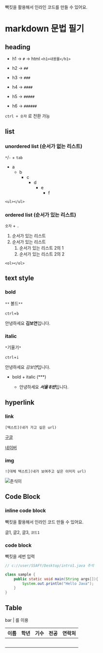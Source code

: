 빽킷을 활용해서 인라인 코드를 만들 수 있어요.

# markdown 문법 필기

## heading

- h1 -> `#`  -> html `<h1>내용물</h1>`

- h2 -> `##` 

- h3 -> `###`

- h4 -> `####`

- h5 -> `#####`

- h6 -> `######`

`ctrl + 숫자` 로 전환 가능



## list

### unordered list (순서가 없는 리스트)

`*`/`-` + `tab` 

- a
  - b
    - c
      - d
        - e
          - f

`<ul></ul>`

### ordered list (순서가 있는 리스트)

`숫자` + `.`

1. 순서가 있는 리스트
2. 순서가 있는 리스트
   1. 순서가 있는 리스트 2의 1
   2. 순서가 있는 리스트 2의 2

`<ol></ol>`



## text style

### bold

`**` 볼드`**`

`ctrl`+`b`

안녕하세요 **김보연**입니다.



### italic

`*`기울기`*`

`ctrl`+`i`

안녕하세요 *김보연*입니다.



- bold + italic (***)

  - 안녕하세요 ***서울 8반***입니다.

  

## hyperlink

### link

`[텍스트](내가 가고 싶은 url)`

[구글](https://www.google.com)

[네이버](https://www.naver.com)

### img

`![대체 텍스트](내가 보여주고 싶은 이미지 url)`

![춘식이](C:\Users\SSAFY\Desktop\TIL\assets\b5d3d6a7b67fbf5afdaffb79fffbf8b18f324a0b9c48f77dbce3a43bd11ce785.png)

## Code Block

### inline code block

빽킷을 활용해서 인라인 코드 만들 수 있어요.

글1, 글2, 글3, `코드1`



### code block

빽킷을 세번 입력

```java
// c://user/SSAFY/Desktop/intro1.java 주석

class sample {
    public static void main(String args[]){
        System.out.println("Hello Java");
    }
}
```





## Table

bar | 를 이용

| 이름 | 학년 | 기수 | 전공 | 연락처 |
| ---- | ---- | ---- | ---- | ------ |
|      |      |      |      |        |
|      |      |      |      |        |
|      |      |      |      |        |
|      |      |      |      |        |
|      |      |      |      |        |

